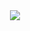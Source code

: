 <div align = "center">
    <a href = "https://hub.docker.com/repository/docker/zerohertzkr/airflow-stock/general">
        <img src="https://img.shields.io/badge/Docker Hub-zerohertzkr/airflow--stock-800a0a?style=for-the-badge&logo=Docker&logoColor=800a0a"/>
    </a>
</div>